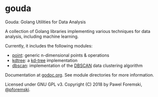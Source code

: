 # gouda

Gouda: Golang Utilities for Data Analysis

A collection of Golang libraries implementing various techniques for data analysis, including machine learning.

Currently, it includes the following modules:

 * [point](./point/): generic n-dimensional points & operations
 * [kdtree](./kdtree/): a [kd-tree](https://en.wikipedia.org/wiki/K-d_tree) implementation
 * [dbscan](./dbscan/): implementation of the [DBSCAN](https://en.wikipedia.org/wiki/DBSCAN) data clustering algorithm

Documentation at [godoc.org](https://godoc.org/github.com/pforemski/gouda). See module directories for more information.

Licensed under GNU GPL v3. Copyright (C) 2018 by Pawel Foremski, [@pforemski](https://twitter.com/pforemski).
